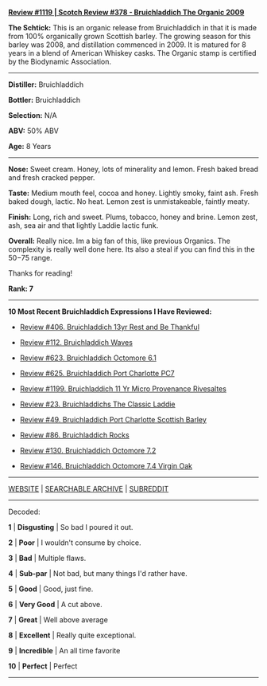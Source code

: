 
[**Review #1119 | Scotch Review #378 - Bruichladdich The Organic 2009**]( https://t8ke.review/review-1119-bruichladdich-8yr-the-organic-2009/)

**The Schtick:** This is an organic release from Bruichladdich in that it is made from 100% organically grown Scottish barley. The growing season for this barley was 2008, and distillation commenced in 2009. It is matured for 8 years in a blend of American Whiskey casks. The Organic stamp is certified by the Biodynamic Association. 

-----

**Distiller:** Bruichladdich

**Bottler:** Bruichladdich

**Selection:** N/A

**ABV:**  50% ABV

**Age:** 8 Years 

-----

**Nose:**  Sweet cream. Honey, lots of minerality and lemon. Fresh baked bread and fresh cracked pepper.  

**Taste:** Medium mouth feel, cocoa and honey. Lightly smoky, faint ash. Fresh baked dough, lactic. No heat. Lemon zest is unmistakeable, faintly meaty. 

**Finish:** Long, rich and sweet. Plums, tobacco, honey and brine. Lemon zest, ash, sea air and that lightly Laddie lactic funk. 

**Overall:**  Really nice. Im a big fan of this, like previous Organics. The complexity is really well done here. Its also a steal if you can find this in the $50-$75 range. 

Thanks for reading!

**Rank: 7**

----- 

**10 Most Recent Bruichladdich Expressions I Have Reviewed:** 

- [Review #406. Bruichladdich 13yr Rest and Be Thankful]( https://t8ke.review/review-406-bruichladdich-rest-and-be-thankful-13yr/) 

- [Review #112. Bruichladdich Waves]( https://t8ke.review/review-112-bruichladdich-waves/) 

- [Review #623. Bruichladdich Octomore 6.1]( https://t8ke.review/review-623-bruichladdich-octomore-61/) 

- [Review #625. Bruichladdich Port Charlotte PC7]( https://t8ke.review/review-625-bruichladdich-port-charlotte-pc7/) 

- [Review #1199. Bruichladdich 11 Yr Micro Provenance Rivesaltes]( https://t8ke.review/review-1199-bruichladdich-11-yr-micro-provenance-riveslates) 

- [Review #23. Bruichladdichs The Classic Laddie]( https://t8ke.review/review-23-bruichladdich-the-classic-laddie-scottish-barley/) 

- [Review #49. Bruichladdich Port Charlotte Scottish Barley]( https://t8ke.review/review-49-bruichladdich-port-charlotte-scottish-barley/) 

- [Review #86. Bruichladdich Rocks]( https://t8ke.review/review-86-bruichladdich-rocks/) 

- [Review #130. Bruichladdich Octomore 7.2]( https://t8ke.review/review-130-octomore-72/) 

- [Review #146. Bruichladdich Octomore 7.4 Virgin Oak]( https://t8ke.review/review-146-bruichladdich-octomore-74/) 

-----

[WEBSITE](https://t8ke.review) | [SEARCHABLE ARCHIVE](https://t8ke.review/review-archive/) | [SUBREDDIT](https://reddit.com/r/t8kereviews)

-----

Decoded:

**1** | **Disgusting** | So bad I poured it out.

**2** | **Poor** | I wouldn't consume by choice.

**3** | **Bad** | Multiple flaws.

**4** | **Sub-par** | Not bad, but many things I'd rather have.

**5** | **Good** | Good, just fine.

**6** | **Very Good** | A cut above.

**7** | **Great** | Well above average

**8** | **Excellent** | Really quite exceptional.

**9** | **Incredible** | An all time favorite

**10** | **Perfect** | Perfect

----


